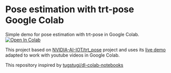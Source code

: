 # Pose estimation with trt-pose Google Colab

Simple demo for pose estimation with trt-pose in Google Colab. [![Open In Colab](https://colab.research.google.com/assets/colab-badge.svg)](https://colab.research.google.com/github/hfnvbh/colab-trt-pose/blob/master/trt-pose.ipynb)

This project based on [NVIDIA-AI-IOT/trt_pose](https://github.com/NVIDIA-AI-IOT/trt_pose) project and uses its [live demo](https://github.com/NVIDIA-AI-IOT/trt_pose/blob/master/tasks/human_pose/live_demo.ipynb) adapted to work with youtube videos in Google Colab.

This repository inspired by [tugstugi/dl-colab-notebooks](https://github.com/tugstugi/dl-colab-notebooks)

